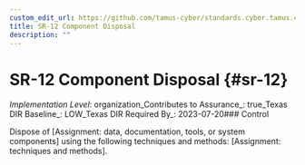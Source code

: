 ```yaml
---
custom_edit_url: https://github.com/tamus-cyber/standards.cyber.tamus.edu/tree/main/static/content/tamus.edu/TAMUS_profile.xml
title: SR-12 Component Disposal
description: ""
---
```


# SR-12 Component Disposal {#sr-12}

_Implementation Level_: organization_Contributes to Assurance_: true_Texas DIR Baseline_: LOW_Texas DIR Required By_: 2023-07-20### Control

Dispose of [Assignment: data, documentation, tools, or system components] using the following techniques and methods: [Assignment: techniques and methods].

